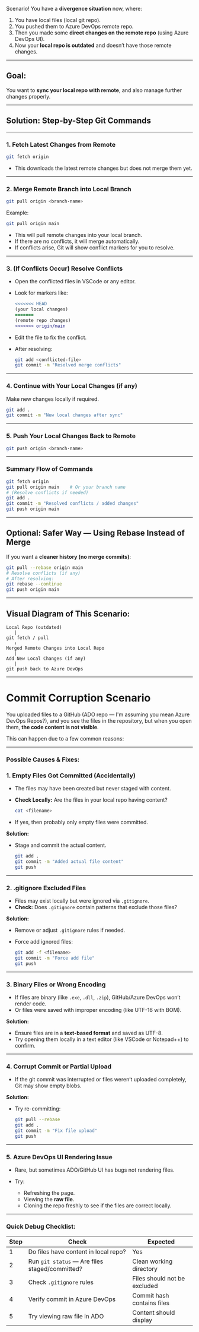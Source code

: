 Scenario! You have a **divergence situation** now, where:

1. You have local files (local git repo).
2. You pushed them to Azure DevOps remote repo.
3. Then you made some **direct changes on the remote repo** (using Azure DevOps UI).
4. Now your **local repo is outdated** and doesn’t have those remote changes.

---

## Goal:

You want to **sync your local repo with remote**, and also manage further changes properly.

---

## **Solution: Step-by-Step Git Commands**

---

### **1. Fetch Latest Changes from Remote**

```bash
git fetch origin
```

* This downloads the latest remote changes but does not merge them yet.

---

### **2. Merge Remote Branch into Local Branch**

```bash
git pull origin <branch-name>
```

Example:

```bash
git pull origin main
```

* This will pull remote changes into your local branch.
* If there are no conflicts, it will merge automatically.
* If conflicts arise, Git will show conflict markers for you to resolve.

---

### **3. (If Conflicts Occur) Resolve Conflicts**

* Open the conflicted files in VSCode or any editor.
* Look for markers like:

  ```diff
  <<<<<<< HEAD
  (your local changes)
  =======
  (remote repo changes)
  >>>>>>> origin/main
  ```
* Edit the file to fix the conflict.
* After resolving:

  ```bash
  git add <conflicted-file>
  git commit -m "Resolved merge conflicts"
  ```

---

### **4. Continue with Your Local Changes (if any)**

Make new changes locally if required.

```bash
git add .
git commit -m "New local changes after sync"
```

---

### **5. Push Your Local Changes Back to Remote**

```bash
git push origin <branch-name>
```

---

### **Summary Flow of Commands**

```bash
git fetch origin
git pull origin main    # Or your branch name
# (Resolve conflicts if needed)
git add .
git commit -m "Resolved conflicts / added changes"
git push origin main
```

---

## **Optional: Safer Way — Using Rebase Instead of Merge**

If you want a **cleaner history (no merge commits)**:

```bash
git pull --rebase origin main
# Resolve conflicts (if any)
# After resolving:
git rebase --continue
git push origin main
```

---

## Visual Diagram of This Scenario:

```
Local Repo (outdated)
   |
git fetch / pull
   ↓
Merged Remote Changes into Local Repo
   |
Add New Local Changes (if any)
   |
git push back to Azure DevOps
```


---


# Commit Corruption Scenario

You uploaded files to a GitHub (ADO repo — I'm assuming you mean Azure DevOps Repos?), and you see the files in the repository, but when you open them, **the code content is not visible**.

This can happen due to a few common reasons:

---

### **Possible Causes & Fixes:**

### 1. **Empty Files Got Committed (Accidentally)**

* The files may have been created but never staged with content.
* **Check Locally:** Are the files in your local repo having content?

  ```bash
  cat <filename>
  ```
* If yes, then probably only empty files were committed.

**Solution:**

* Stage and commit the actual content.

  ```bash
  git add .
  git commit -m "Added actual file content"
  git push
  ```

---

### 2. **.gitignore Excluded Files**

* Files may exist locally but were ignored via `.gitignore`.
* **Check:** Does `.gitignore` contain patterns that exclude those files?

**Solution:**

* Remove or adjust `.gitignore` rules if needed.
* Force add ignored files:

  ```bash
  git add -f <filename>
  git commit -m "Force add file"
  git push
  ```

---

### 3. **Binary Files or Wrong Encoding**

* If files are binary (like `.exe`, `.dll`, `.zip`), GitHub/Azure DevOps won’t render code.
* Or files were saved with improper encoding (like UTF-16 with BOM).

**Solution:**

* Ensure files are in a **text-based format** and saved as UTF-8.
* Try opening them locally in a text editor (like VSCode or Notepad++) to confirm.

---

### 4. **Corrupt Commit or Partial Upload**

* If the git commit was interrupted or files weren’t uploaded completely, Git may show empty blobs.

**Solution:**

* Try re-committing:

  ```bash
  git pull --rebase
  git add .
  git commit -m "Fix file upload"
  git push
  ```

---

### 5. **Azure DevOps UI Rendering Issue**

* Rare, but sometimes ADO/GitHub UI has bugs not rendering files.
* Try:

  * Refreshing the page.
  * Viewing the **raw file**.
  * Cloning the repo freshly to see if the files are correct locally.

---

### Quick Debug Checklist:

| Step | Check                                          | Expected                     |
| ---- | ---------------------------------------------- | ---------------------------- |
| 1    | Do files have content in local repo?           | Yes                          |
| 2    | Run `git status` — Are files staged/committed? | Clean working directory      |
| 3    | Check `.gitignore` rules                       | Files should not be excluded |
| 4    | Verify commit in Azure DevOps                  | Commit hash contains files   |
| 5    | Try viewing raw file in ADO                    | Content should display       |

